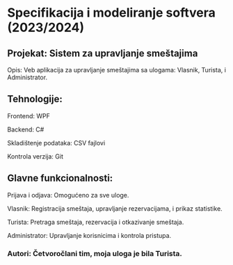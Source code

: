 # Specifikacija i modeliranje softvera (2023/2024)

## Projekat: Sistem za upravljanje smeštajima

Opis: Veb aplikacija za upravljanje smeštajima sa ulogama: Vlasnik, Turista, i Administrator.

## Tehnologije:

Frontend: WPF

Backend: C#

Skladištenje podataka: CSV fajlovi

Kontrola verzija: Git

## Glavne funkcionalnosti:

Prijava i odjava: Omogućeno za sve uloge.

Vlasnik: Registracija smeštaja, upravljanje rezervacijama, i prikaz statistike.

Turista: Pretraga smeštaja, rezervacija i otkazivanje smeštaja.

Administrator: Upravljanje korisnicima i kontrola pristupa.

### Autori: Četvoročlani tim, moja uloga je bila Turista.
